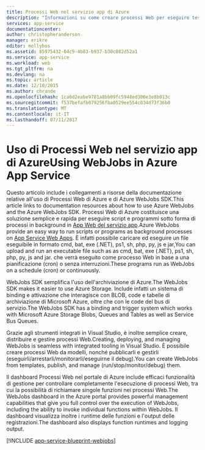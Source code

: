```yaml
---
title: Processi Web nel servizio app di Azure
description: "Informazioni su come creare processi Web per eseguire test in background, interagire con servizi quali archiviazione e bus di servizio e creare attività pianificate."
services: app-service
documentationcenter: 
author: christopheranderson
manager: erikre
editor: mollybos
ms.assetid: 85975432-04c9-4b83-b937-b30c082d52a1
ms.service: app-service
ms.workload: web
ms.tgt_pltfrm: na
ms.devlang: na
ms.topic: article
ms.date: 12/10/2015
ms.author: chrande
ms.openlocfilehash: 1ca6d2eabe9781a8bb09fc5948ed306e3e8b013c
ms.sourcegitcommit: f537befafb079256fba0529ee554c034d73f36b0
ms.translationtype: MT
ms.contentlocale: it-IT
ms.lasthandoff: 07/11/2017
---
```

# <a name="using-webjobs-in-azure-app-service"></a><span data-ttu-id="268cc-103">Uso di Processi Web nel servizio app di Azure</span><span class="sxs-lookup"><span data-stu-id="268cc-103">Using WebJobs in Azure App Service</span></span>
<span data-ttu-id="268cc-104">Questo articolo include i collegamenti a risorse della documentazione relative all'uso di Processi Web di Azure e di Azure WebJobs SDK.</span><span class="sxs-lookup"><span data-stu-id="268cc-104">This article links to documentation resources about how to use Azure WebJobs and the Azure WebJobs SDK.</span></span> <span data-ttu-id="268cc-105">Processi Web di Azure costituisce una soluzione semplice e rapida per eseguire script e programmi sotto forma di processi in background in [App Web del servizio app](http://go.microsoft.com/fwlink/?LinkId=529714).</span><span class="sxs-lookup"><span data-stu-id="268cc-105">Azure WebJobs provide an easy way to run scripts or programs as background processes on [App Service Web Apps](http://go.microsoft.com/fwlink/?LinkId=529714).</span></span> <span data-ttu-id="268cc-106">È infatti possibile caricare ed eseguire un file eseguibile in formato cmd, bat, exe (.NET), ps1, sh, php, py, js e jar,</span><span class="sxs-lookup"><span data-stu-id="268cc-106">You can upload and run an executable file such as as cmd, bat, exe (.NET), ps1, sh, php, py, js and jar.</span></span> <span data-ttu-id="268cc-107">che verrà eseguito come processo Web in base a una pianificazione (cron) o senza interruzioni.</span><span class="sxs-lookup"><span data-stu-id="268cc-107">These programs run as WebJobs on a schedule (cron) or continuously.</span></span>

<span data-ttu-id="268cc-108">WebJobs SDK semplifica l'uso dell'archiviazione di Azure.</span><span class="sxs-lookup"><span data-stu-id="268cc-108">The WebJobs SDK makes it easier to use Azure Storage.</span></span> <span data-ttu-id="268cc-109">Include infatti un sistema di binding e attivazione che interagisce con BLOB, code e tabelle di archiviazione di Microsoft Azure, oltre che con le code del bus di servizio.</span><span class="sxs-lookup"><span data-stu-id="268cc-109">The WebJobs SDK has a binding and trigger system which works with Microsoft Azure Storage Blobs, Queues and Tables as well as Service Bus Queues.</span></span>

<span data-ttu-id="268cc-110">Grazie agli strumenti integrati in Visual Studio, è inoltre semplice creare, distribuire e gestire processi Web.</span><span class="sxs-lookup"><span data-stu-id="268cc-110">Creating, deploying, and managing WebJobs is seamless with integrated tooling in Visual Studio.</span></span> <span data-ttu-id="268cc-111">È possibile creare processi Web da modelli, nonché pubblicarli e gestirli (eseguirli/arrestarli/monitorarli/eseguirne il debug).</span><span class="sxs-lookup"><span data-stu-id="268cc-111">You can create WebJobs from templates, publish, and manage (run/stop/monitor/debug) them.</span></span>

<span data-ttu-id="268cc-112">Il dashboard Processi Web nel portale di Azure include efficaci funzionalità di gestione per controllare completamente l'esecuzione di processi Web, tra cui la possibilità di richiamare singole funzioni nei processi Web.</span><span class="sxs-lookup"><span data-stu-id="268cc-112">The WebJobs dashboard in the Azure portal provides powerful management capabilities that give you full control over the execution of WebJobs, including the ability to invoke individual functions within WebJobs.</span></span> <span data-ttu-id="268cc-113">Il dashboard visualizza inoltre i runtime delle funzioni e l'output delle registrazioni.</span><span class="sxs-lookup"><span data-stu-id="268cc-113">The dashboard also displays function runtimes and logging output.</span></span>

[!INCLUDE [app-service-blueprint-webjobs](../../includes/app-service-blueprint-webjobs.md)]

